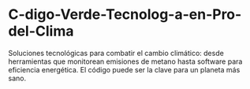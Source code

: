 # C-digo-Verde-Tecnolog-a-en-Pro-del-Clima
Soluciones tecnológicas para combatir el cambio climático: desde herramientas que monitorean emisiones de metano hasta software para eficiencia energética. El código puede ser la clave para un planeta más sano.
